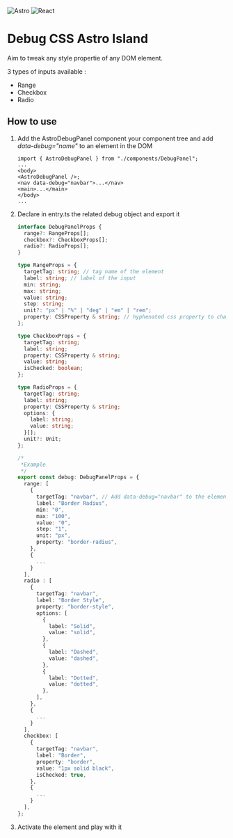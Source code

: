 ![Astro](https://img.shields.io/badge/astro-%232C2052.svg?style=for-the-badge&logo=astro&logoColor=white)
![React](https://img.shields.io/badge/react-%2320232a.svg?style=for-the-badge&logo=react&logoColor=%2361DAFB)

# Debug CSS Astro Island

<p>Aim to tweak any style propertie of any DOM element.</p>
<p>3 types of inputs available : </p>
<ul>
  <li>Range</li>
  <li>Checkbox</li>
  <li>Radio</li>
</ul>

## How to use

<ol>

<li>Add the AstroDebugPanel component your component tree and add <i>data-debug="name"</i> to an element in the DOM

```tsx
import { AstroDebugPanel } from "./components/DebugPanel";
...
<body>
<AstroDebugPanel />;
<nav data-debug="navbar">...</nav>
<main>...</main>
</body>
...
```

</li>
<li>Declare in entry.ts the related debug object and export it</li>

```typescript
interface DebugPanelProps {
  range?: RangeProps[];
  checkbox?: CheckboxProps[];
  radio?: RadioProps[];
}

type RangeProps = {
  targetTag: string; // tag name of the element
  label: string; // label of the input
  min: string;
  max: string;
  value: string;
  step: string;
  unit?: "px" | "%" | "deg" | "em" | "rem";
  property: CSSProperty & string; // hyphenated css property to change (border-radius...)
};

type CheckboxProps = {
  targetTag: string;
  label: string;
  property: CSSProperty & string;
  value: string;
  isChecked: boolean;
};

type RadioProps = {
  targetTag: string;
  label: string;
  property: CSSProperty & string;
  options: {
    label: string;
    value: string;
  }[];
  unit?: Unit;
};

/*
 *Example
 */
export const debug: DebugPanelProps = {
  range: [
    {
      targetTag: "navbar", // Add data-debug="navbar" to the element targeted
      label: "Border Radius",
      min: "0",
      max: "100",
      value: "0",
      step: "1",
      unit: "px",
      property: "border-radius",
    },
    {
      ...
    }
  ],
  radio : [
    {
      targetTag: "navbar",
      label: "Border Style",
      property: "border-style",
      options: [
        {
          label: "Solid",
          value: "solid",
        },
        {
          label: "Dashed",
          value: "dashed",
        },
        {
          label: "Dotted",
          value: "dotted",
        },
      ],
    },
    {
      ...
    }
  ],
  checkbox: [
    {
      targetTag: "navbar",
      label: "Border",
      property: "border",
      value: "1px solid black",
      isChecked: true,
    },
    {
      ...
    }
  ],
};

```

<li>Activate the element and play with it</li>

</ol>
